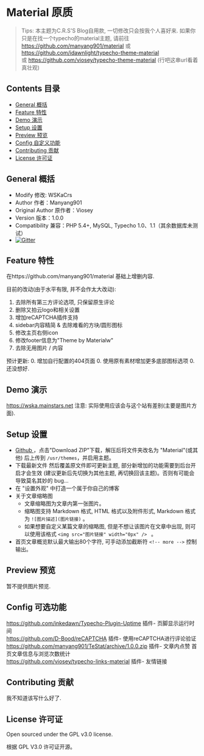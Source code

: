# Material 原质

>Tips: 本主题为C.R.S'S Blog自用款, 一切修改只会按我个人喜好来.
>如果你只是在找一个typecho的material主题, 请前往 https://github.com/manyang901/material 或 https://github.com/idawnlight/typecho-theme-material 或 https://github.com/viosey/typecho-theme-material (行吧这串url看着真壮观)

## Contents 目录

- [General 概括](#general-概括)
- [Feature 特性](#feature-特性)
- [Demo 演示](#demo-演示)
- [Setup 设置](#setup-设置)
- [Preview 预览](#preview-预览)
- [Config 自定义功能](#config-自定义功能)
- [Contributing 贡献](#contributing-贡献)
- [License 许可证](#license-许可证)

## General 概括

- Modify 修改: WSKaCrs
- Author 作者：Manyang901
- Original Author 原作者：Viosey
- Version 版本：1.0.0
- Compatibility 兼容：PHP 5.4+, MySQL, Typecho 1.0、1.1（其余数据库未测试）
- [![Gitter](https://img.shields.io/gitter/room/material-theme/typecho.svg?style=flat-square)](https://gitter.im/material-theme/typecho?utm_source=share-link&utm_medium=link&utm_campaign=share-link)

## Feature 特性

在https://github.com/manyang901/material 基础上增删内容.

目前的改动(由于水平有限, 并不会作太大改动):
1. 去除所有第三方评论选项, 只保留原生评论
2. 删除又拍云logo和相关设置
3. 增加reCAPTCHA插件支持
4. sidebar内容精简 & 去除难看的方块/圆形图标
5. 修改主页右侧icon
6. 修改footer信息为"Theme by Materialw"
7. 去除无用图片 / 内容

预计更新:
0. 增加自行配置的404页面
0. 使用原有素材增加更多底部图标选项
0. 还没想好.

## Demo 演示

https://wska.mainstars.net 注意: 实际使用应该会与这个站有差别(主要是图片方面).

## Setup 设置

- [Github ](https://github.com/wskacrs/typecho-materialw/releases)，点击"Download ZIP"下载，解压后将文件夹改名为 "Material"(或其他) 后上传到 `/usr/themes`，并启用主题。
- 下载最新文件 然后覆盖原文件即可更新主题, 部分新增加的功能需要到后台开启才会生效 (建议更新后先切换为其他主题, 再切换回该主题)。否则有可能会导致莫名其妙的 bug...
- 在 "设置外观" 中打造一个属于你自己的博客
- 关于文章缩略图
	- 文章缩略图为文章内第一张图片。
	- 缩略图支持 Markdown 格式, HTML 格式以及附件形式, Markdown 格式为 `![图片描述](图片链接)` 。
	- 如果想要自定义某篇文章的缩略图, 但是不想让该图片在文章中出现, 则可以使用该格式 `<img src="图片链接" width="0px" /> ` 。
- 首页文章概览默认最大输出80个字符, 可手动添加截断符 `<!-- more -->` 控制输出。

## Preview 预览

暂不提供图片预览.

## Config 可选功能

https://github.com/inkedawn/Typecho-Plugin-Uptime 插件- 页脚显示运行时间<br>
https://github.com/D-Bood/reCAPTCHA 插件- 使用reCAPTCHA进行评论验证<br>
https://github.com/manyang901/TeStat/archive/1.0.0.zip 插件- 文章内点赞 首页文章信息与浏览次数统计<br>
https://github.com/viosey/typecho-links-material 插件- 友情链接<br>

## Contributing 贡献

我不知道该写什么好了.

## License 许可证

Open sourced under the GPL v3.0 license.

根据 GPL V3.0 许可证开源。

<!--stackedit_data:
eyJoaXN0b3J5IjpbNDczOTg1OTg5XX0=
-->

